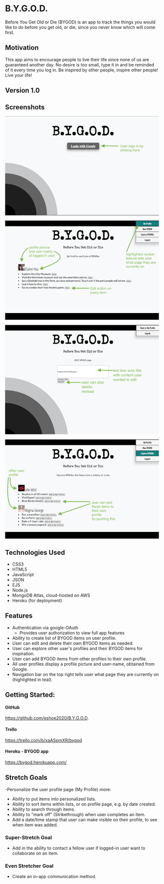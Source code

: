 # B.Y.G.O.D.

Before You Get Old or Die (BYGOD) is an app to track the things you would like to do before you get old, or die, since you never know which will come first. 

## Motivation
This app aims to encourage people to live their life since none of us are guaranteed another day. No desire is too small, type it in and be reminded of it every time you log in. Be inspired by other people, inspire other people! Live your life!

## Version 1.0

## Screenshots

![LoginScreen](./public/imgs/login.png "login.png")

![user-profile](./public/imgs/profile.png "profile.png")

![edit-item](./public/imgs/edit.png "edit.png")

![explore-users-items](./public/imgs/explore.png "explore.png")



## Technologies Used
- CSS3
- HTML5
- JavaScript
- JSON
- EJS 
- Node.js
- MongoDB Atlas, cloud-hosted on AWS 
- Heroku (for deployment)


## Features
- Authentication via google-OAuth
   - Provides user authorization to  view full app features
- Ability to create list of BYGOD items on user profile.
- User can edit and delete their own BYGOD items as needed. 
- User can explore other user's profiles and their BYGOD items for inspiration.
- User can add BYGOD items from other profiles to their own profile.
- All user profiles display a profile picture and user-name, obtained from Google. 
- Navigation bar on the top right tells user what page they are currently on (highlighted in teal).



## Getting Started:
#### GitHub
https://github.com/eshoe2020/B.Y.G.O.D.
#### Trello
https://trello.com/b/xaASpmXR/bygod
#### Heroku - BYGOD app 
https://bygod.herokuapp.com/


## Stretch Goals
-Personalize the user profile page (My Profile) more:
   - Ability to put items into personalized lists.
   - Ability to sort items within lists, or on profile page, e.g. by date created.
   - Ability to search through items.
   - Ability to "mark off" (Strikethrough) when user completes an item.
   - Add a date/time stamp that user can make visible on their profile, to see when item was added.  

### Super-Stretch Goal
- Add in the ability to contact a fellow user if logged-in user want to collaborate on an item.
### Even Stretcher Goal
- Create an in-app communication method. 
